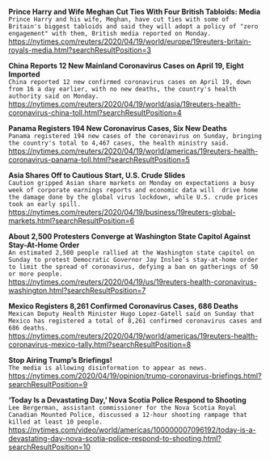 **Prince Harry and Wife Meghan Cut Ties With Four British Tabloids: Media**\
`Prince Harry and his wife, Meghan, have cut ties with some of Britain's biggest tabloids and said they will adopt a policy of "zero engagement" with them, British media reported on Monday.`\
https://nytimes.com/reuters/2020/04/19/world/europe/19reuters-britain-royals-media.html?searchResultPosition=3

**China Reports 12 New Mainland Coronavirus Cases on April 19, Eight Imported**\
`China reported 12 new confirmed coronavirus cases on April 19, down from 16 a day earlier, with no new deaths, the country's health authority said on Monday. `\
https://nytimes.com/reuters/2020/04/19/world/asia/19reuters-health-coronavirus-china-toll.html?searchResultPosition=4

**Panama Registers 194 New Coronavirus Cases, Six New Deaths**\
`Panama registered 194 new cases of the coronavirus on Sunday, bringing the country's total to 4,467 cases, the health ministry said.`\
https://nytimes.com/reuters/2020/04/19/world/americas/19reuters-health-coronavirus-panama-toll.html?searchResultPosition=5

**Asia Shares Off to Cautious Start, U.S. Crude Slides**\
`Caution gripped Asian share markets on Monday on expectations a busy week of corporate earnings reports and economic data will  drive home the damage done by the global virus lockdown, while U.S. crude prices took an early spill.`\
https://nytimes.com/reuters/2020/04/19/business/19reuters-global-markets.html?searchResultPosition=6

**About 2,500 Protesters Converge at Washington State Capitol Against Stay-At-Home Order**\
`An estimated 2,500 people rallied at the Washington state capitol on Sunday to protest Democratic Governor Jay Inslee’s stay-at-home order to limit the spread of coronavirus, defying a ban on gatherings of 50 or more people.`\
https://nytimes.com/reuters/2020/04/19/us/19reuters-health-coronavirus-washington.html?searchResultPosition=7

**Mexico Registers 8,261 Confirmed Coronavirus Cases, 686 Deaths**\
`Mexican Deputy Health Minister Hugo Lopez-Gatell said on Sunday that Mexico has registered a total of 8,261 confirmed coronavirus cases and 686 deaths.`\
https://nytimes.com/reuters/2020/04/19/world/americas/19reuters-health-coronavirus-mexico-tally.html?searchResultPosition=8

**Stop Airing Trump’s Briefings!**\
`The media is allowing disinformation to appear as news.`\
https://nytimes.com/2020/04/19/opinion/trump-coronavirus-briefings.html?searchResultPosition=9

**‘Today Is a Devastating Day,’ Nova Scotia Police Respond to Shooting**\
`Lee Bergerman, assistant commissioner for the Nova Scotia Royal Canadian Mounted Police, discussed a 12-hour shooting rampage that killed at least 10 people.`\
https://nytimes.com/video/world/americas/100000007096192/today-is-a-devastating-day-nova-scotia-police-respond-to-shooting.html?searchResultPosition=10


